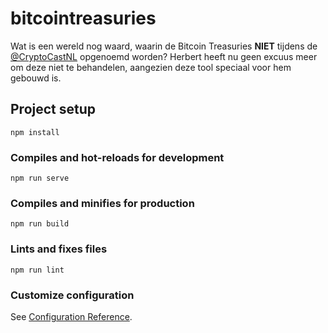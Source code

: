 # bitcointreasuries
Wat is een wereld nog waard, waarin de Bitcoin Treasuries **NIET** tijdens de [@CryptoCastNL](https://www.twitter.com/CryptoCastNL) opgenoemd worden? Herbert heeft nu geen excuus meer om deze niet te behandelen, aangezien deze tool speciaal voor hem gebouwd is.


## Project setup
```
npm install
```

### Compiles and hot-reloads for development
```
npm run serve
```

### Compiles and minifies for production
```
npm run build
```

### Lints and fixes files
```
npm run lint
```

### Customize configuration
See [Configuration Reference](https://cli.vuejs.org/config/).
